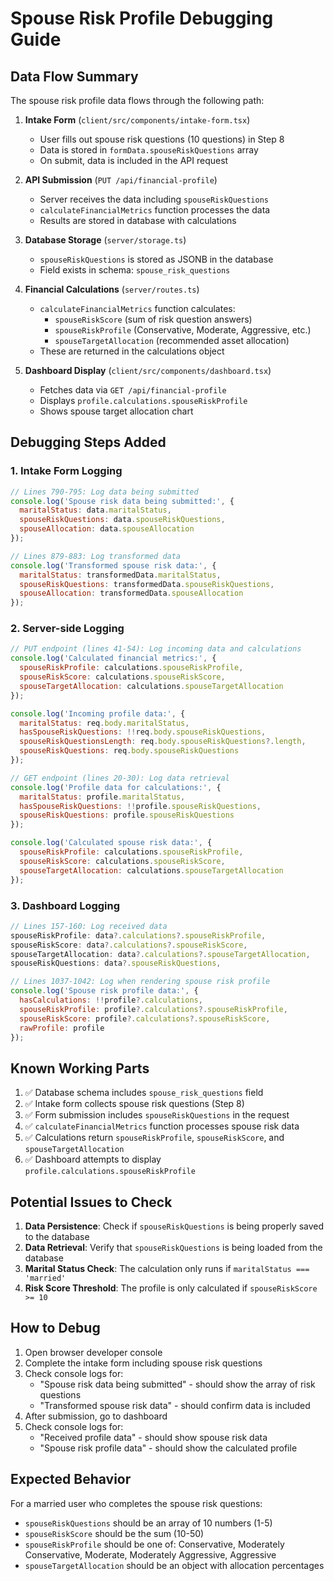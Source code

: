 # Spouse Risk Profile Debugging Guide

## Data Flow Summary

The spouse risk profile data flows through the following path:

1. **Intake Form** (`client/src/components/intake-form.tsx`)
   - User fills out spouse risk questions (10 questions) in Step 8
   - Data is stored in `formData.spouseRiskQuestions` array
   - On submit, data is included in the API request

2. **API Submission** (`PUT /api/financial-profile`)
   - Server receives the data including `spouseRiskQuestions`
   - `calculateFinancialMetrics` function processes the data
   - Results are stored in database with calculations

3. **Database Storage** (`server/storage.ts`)
   - `spouseRiskQuestions` is stored as JSONB in the database
   - Field exists in schema: `spouse_risk_questions`

4. **Financial Calculations** (`server/routes.ts`)
   - `calculateFinancialMetrics` function calculates:
     - `spouseRiskScore` (sum of risk question answers)
     - `spouseRiskProfile` (Conservative, Moderate, Aggressive, etc.)
     - `spouseTargetAllocation` (recommended asset allocation)
   - These are returned in the calculations object

5. **Dashboard Display** (`client/src/components/dashboard.tsx`)
   - Fetches data via `GET /api/financial-profile`
   - Displays `profile.calculations.spouseRiskProfile`
   - Shows spouse target allocation chart

## Debugging Steps Added

### 1. Intake Form Logging
```javascript
// Lines 790-795: Log data being submitted
console.log('Spouse risk data being submitted:', {
  maritalStatus: data.maritalStatus,
  spouseRiskQuestions: data.spouseRiskQuestions,
  spouseAllocation: data.spouseAllocation
});

// Lines 879-883: Log transformed data
console.log('Transformed spouse risk data:', {
  maritalStatus: transformedData.maritalStatus,
  spouseRiskQuestions: transformedData.spouseRiskQuestions,
  spouseAllocation: transformedData.spouseAllocation
});
```

### 2. Server-side Logging
```javascript
// PUT endpoint (lines 41-54): Log incoming data and calculations
console.log('Calculated financial metrics:', {
  spouseRiskProfile: calculations.spouseRiskProfile,
  spouseRiskScore: calculations.spouseRiskScore,
  spouseTargetAllocation: calculations.spouseTargetAllocation
});

console.log('Incoming profile data:', {
  maritalStatus: req.body.maritalStatus,
  hasSpouseRiskQuestions: !!req.body.spouseRiskQuestions,
  spouseRiskQuestionsLength: req.body.spouseRiskQuestions?.length,
  spouseRiskQuestions: req.body.spouseRiskQuestions
});

// GET endpoint (lines 20-30): Log data retrieval
console.log('Profile data for calculations:', {
  maritalStatus: profile.maritalStatus,
  hasSpouseRiskQuestions: !!profile.spouseRiskQuestions,
  spouseRiskQuestions: profile.spouseRiskQuestions
});

console.log('Calculated spouse risk data:', {
  spouseRiskProfile: calculations.spouseRiskProfile,
  spouseRiskScore: calculations.spouseRiskScore,
  spouseTargetAllocation: calculations.spouseTargetAllocation
});
```

### 3. Dashboard Logging
```javascript
// Lines 157-160: Log received data
spouseRiskProfile: data?.calculations?.spouseRiskProfile,
spouseRiskScore: data?.calculations?.spouseRiskScore,
spouseTargetAllocation: data?.calculations?.spouseTargetAllocation,
spouseRiskQuestions: data?.spouseRiskQuestions,

// Lines 1037-1042: Log when rendering spouse risk profile
console.log('Spouse risk profile data:', {
  hasCalculations: !!profile?.calculations,
  spouseRiskProfile: profile?.calculations?.spouseRiskProfile,
  spouseRiskScore: profile?.calculations?.spouseRiskScore,
  rawProfile: profile
});
```

## Known Working Parts

1. ✅ Database schema includes `spouse_risk_questions` field
2. ✅ Intake form collects spouse risk questions (Step 8)
3. ✅ Form submission includes `spouseRiskQuestions` in the request
4. ✅ `calculateFinancialMetrics` function processes spouse risk data
5. ✅ Calculations return `spouseRiskProfile`, `spouseRiskScore`, and `spouseTargetAllocation`
6. ✅ Dashboard attempts to display `profile.calculations.spouseRiskProfile`

## Potential Issues to Check

1. **Data Persistence**: Check if `spouseRiskQuestions` is being properly saved to the database
2. **Data Retrieval**: Verify that `spouseRiskQuestions` is being loaded from the database
3. **Marital Status Check**: The calculation only runs if `maritalStatus === 'married'`
4. **Risk Score Threshold**: The profile is only calculated if `spouseRiskScore >= 10`

## How to Debug

1. Open browser developer console
2. Complete the intake form including spouse risk questions
3. Check console logs for:
   - "Spouse risk data being submitted" - should show the array of risk questions
   - "Transformed spouse risk data" - should confirm data is included
4. After submission, go to dashboard
5. Check console logs for:
   - "Received profile data" - should show spouse risk data
   - "Spouse risk profile data" - should show the calculated profile

## Expected Behavior

For a married user who completes the spouse risk questions:
- `spouseRiskQuestions` should be an array of 10 numbers (1-5)
- `spouseRiskScore` should be the sum (10-50)
- `spouseRiskProfile` should be one of: Conservative, Moderately Conservative, Moderate, Moderately Aggressive, Aggressive
- `spouseTargetAllocation` should be an object with allocation percentages